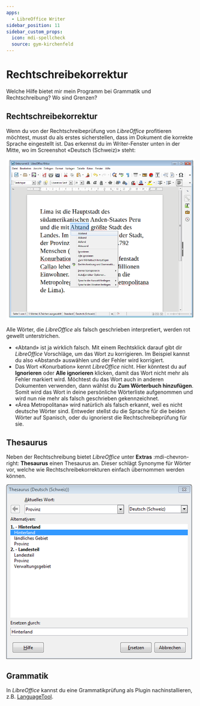 ```yaml
---
apps:
  - LibreOffice Writer
sidebar_position: 11
sidebar_custom_props:
  icon: mdi-spellcheck
  source: gym-kirchenfeld
---
```


# Rechtschreibekorrektur



Welche Hilfe bietet mir mein Programm bei Grammatik und Rechtschreibung? Wo sind Grenzen?


## Rechtschreibekorrektur

Wenn du von der Rechtschreibeprüfung von *LibreOffice* profitieren möchtest, musst du als erstes sicherstellen, dass im Dokument die korrekte Sprache eingestellt ist. Das erkennst du im Writer-Fenster unten in der Mitte, wo im Screenshot «Deutsch (Schweiz)» steht:

![Rechtschreibefehler korriegieren](./images/rechtschreibung.lo.png)

Alle Wörter, die *LibreOffice* als falsch geschrieben interpretiert, werden rot gewellt unterstrichen.

* «Abtand» ist ja wirklich falsch. Mit einem Rechtsklick darauf gibt dir *LibreOffice* Vorschläge, um das Wort zu korrigieren. Im Beispiel kannst du also «Abstand» auswählen und der Fehler wird korrigiert.
* Das Wort «Konurbation» kennt *LibreOffice* nicht. Hier könntest du auf __Ignorieren__ oder __Alle ignorieren__ klicken, damit das Wort nicht mehr als Fehler markiert wird. Möchtest du das Wort auch in anderen Dokumenten verwenden, dann wählst du __Zum Wörterbuch hinzufügen__. Somit wird das Wort in deine persönliche Wörterliste aufgenommen und wird nun nie mehr als falsch geschrieben gekennzeichnet.
* «Área Metropolitana» wird natürlich als falsch erkannt, weil es nicht deutsche Wörter sind. Entweder stellst du die Sprache für die beiden Wörter auf Spanisch, oder du ignorierst die Rechtschreibeprüfung für sie.

## Thesaurus
Neben der Rechtschreibung bietet *LibreOffice* unter __Extras__ :mdi-chevron-right: __Thesaurus__ einen Thesaurus an. Dieser schlägt Synonyme für Wörter vor, welche wie Rechtschreibekorrekturen einfach übernommen werden können.

!["Benutzerdefinierte Anführungszeichen verwenden"](./images/thesaurus.lo.png)


## Grammatik
In *LibreOffice* kannst du eine Grammatikprüfung als Plugin nachinstallieren, z.B. [LanguageTool](https://www.languagetool.org/de/).
